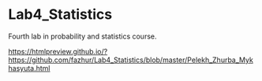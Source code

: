 # Lab4_Statistics
Fourth lab in probability and statistics course.

https://htmlpreview.github.io/?https://github.com/fazhur/Lab4_Statistics/blob/master/Pelekh_Zhurba_Mykhasyuta.html
